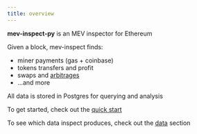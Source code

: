 ```yaml
---
title: overview
---
```


**mev-inspect-py** is an MEV inspector for Ethereum

Given a block, mev-inspect finds:
- miner payments (gas + coinbase)
- tokens transfers and profit
- swaps and [arbitrages](https://twitter.com/bertcmiller/status/1427632028263059462)
- ...and more

All data is stored in Postgres for querying and analysis

To get started, check out the [quick start](/flashbots-data/mev-inspect-py/quick-start)

To see which data inspect produces, check out the [data](/flashbots-data/mev-inspect-py/data/classified_traces) section
